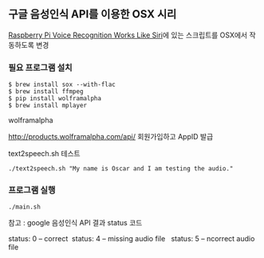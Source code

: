 
## 구글 음성인식 API를 이용한 OSX 시리 

[Raspberry Pi Voice Recognition Works Like
Siri](http://blog.oscarliang.net/raspberry-pi-voice-recognition-works-like-siri/)에 있는 스크립트를 OSX에서 작동하도록 변경

### 필요 프로그램 설치

```
$ brew install sox --with-flac
$ brew install ffmpeg
$ pip install wolframalpha
$ brew install mplayer
```

wolframalpha

http://products.wolframalpha.com/api/ 회원가입하고 AppID 발급 


text2speech.sh 테스트

```
./text2speech.sh "My name is Oscar and I am testing the audio."
```

### 프로그램 실행

```
./main.sh
```

참고 : google 음성인식 API 결과 status 코드 

status: 0 – correct  
status: 4 – missing audio file  
status: 5 – ncorrect audio file 



